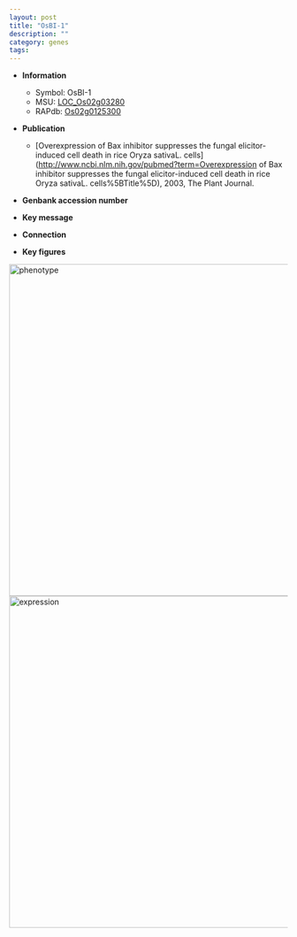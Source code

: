 ```yaml
---
layout: post
title: "OsBI-1"
description: ""
category: genes
tags: 
---
```


* **Information**  
    + Symbol: OsBI-1  
    + MSU: [LOC_Os02g03280](http://rice.plantbiology.msu.edu/cgi-bin/ORF_infopage.cgi?orf=LOC_Os02g03280)  
    + RAPdb: [Os02g0125300](http://rapdb.dna.affrc.go.jp/viewer/gbrowse_details/irgsp1?name=Os02g0125300)  

* **Publication**  
    + [Overexpression of Bax inhibitor suppresses the fungal elicitor-induced cell death in rice Oryza sativaL. cells](http://www.ncbi.nlm.nih.gov/pubmed?term=Overexpression of Bax inhibitor suppresses the fungal elicitor-induced cell death in rice Oryza sativaL. cells%5BTitle%5D), 2003, The Plant Journal.

* **Genbank accession number**  

* **Key message**  

* **Connection**  

* **Key figures**  
<img src="http://funRiceGenes.github.io/images/OsBI-1.pheno.png" alt="phenotype"  style="width: 600px;"/>

<img src="http://funRiceGenes.github.io/images/OsBI-1.exp.png" alt="expression"  style="width: 600px;"/>


